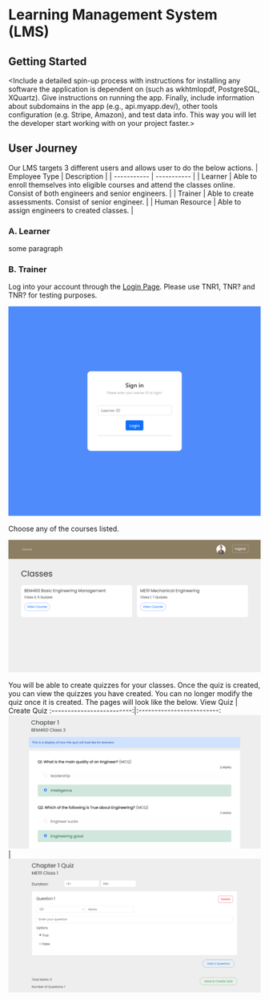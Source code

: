 # Learning Management System (LMS)
<Summarize what your software does in the introductory paragraph>

## Getting Started
<Include a detailed spin-up process with instructions for installing any software the application is dependent on (such as wkhtmlopdf, PostgreSQL, XQuartz). Give instructions on running the app. Finally, include information about subdomains in the app (e.g., api.myapp.dev/), other tools configuration (e.g. Stripe, Amazon), and test data info. This way you will let the developer start working with on your project faster.>

## User Journey
Our LMS targets 3 different users and allows user to do the below actions.
| Employee Type       | Description                                                            |
| -----------         | -----------                                                            |
| Learner             | Able to enroll themselves into eligible courses and attend the classes online. Consist of both engineers and senior engineers.                                        |
| Trainer             | Able to create assessments. Consist of senior engineer.                |
| Human Resource      | Able to assign engineers to created classes.                           |

### A. Learner
some paragraph

### B. Trainer
Log into your account through the [Login Page](http://localhost/is212-spm-team4/frontend/templates/learner/login.html). Please use TNR1, TNR? and TNR? for testing purposes.
<p align="center">
  <img src="frontend\static\img\markdown\login_page.png" width="700"/>
</p>

Choose any of the courses listed.
<p align="center">
  <img src="frontend\static\img\markdown\tnr_homepage.png" width="700"/>
</p>

You will be able to create quizzes for your classes. Once the quiz is created, you can view the quizzes you have created. You can no longer modify the quiz once it is created. The pages will look like the below.
View Quiz            |  Create Quiz
:-------------------------:|:-------------------------:
![](frontend\static\img\markdown\tnr_view_quiz.png)  |  ![](frontend\static\img\markdown\tnr_create_quiz.png)
